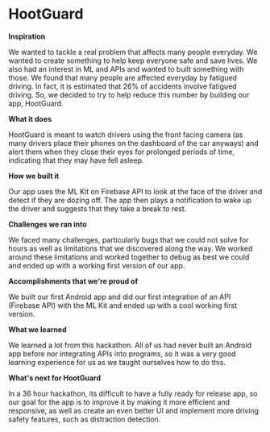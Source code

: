 # HootGuard

<b>Inspiration</b>

We wanted to tackle a real problem that affects many people everyday. We wanted to create something to help keep everyone safe and save lives. We also had an interest in ML and APIs and wanted to built something with those. We found that many people are affected everyday by fatigued driving. In fact, it is estimated that 26% of accidents involve fatigued driving. So, we decided to try to help reduce this number by building our app, HootGuard.

<b>What it does</b>

HootGuard is meant to watch drivers using the front facing camera (as many drivers place their phones on the dashboard of the car anyways) and alert them when they close their eyes for prolonged periods of time, indicating that they may have fell asleep.

<b>How we built it</b>

Our app uses the ML Kit on Firebase API to look at the face of the driver and detect if they are dozing off. The app then plays a notification to wake up the driver and suggests that they take a break to rest.

<b>Challenges we ran into</b>

We faced many challenges, particularly bugs that we could not solve for hours as well as limitations that we discovered along the way. We worked around these limitations and worked together to debug as best we could and ended up with a working first version of our app.

<b>Accomplishments that we're proud of</b>

We built our first Android app and did our first integration of an API (Firebase API) with the ML Kit and ended up with a cool working first version.

<b>What we learned</b>

We learned a lot from this hackathon. All of us had never built an Android app before nor integrating APIs into programs, so it was a very good learning experience for us as we taught ourselves how to do this.

<b>What's next for HootGuard</b>

In a 36 hour hackathon, its difficult to have a fully ready for release app, so our goal for the app is to improve it by making it more efficient and responsive, as well as create an even better UI and implement more driving safety features, such as distraction detection.
